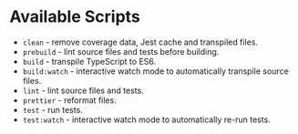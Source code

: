 # Available Scripts

- `clean` - remove coverage data, Jest cache and transpiled files.
- `prebuild` - lint source files and tests before building.
- `build` - transpile TypeScript to ES6.
- `build:watch` - interactive watch mode to automatically transpile source files.
- `lint` - lint source files and tests.
- `prettier` - reformat files.
- `test` - run tests.
- `test:watch` - interactive watch mode to automatically re-run tests.


